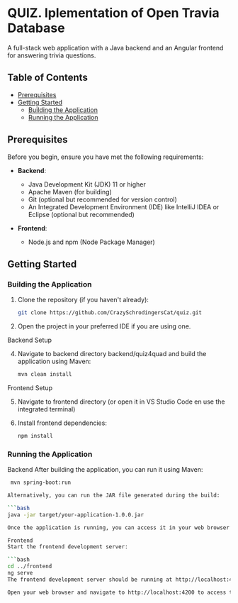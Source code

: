 # QUIZ. Iplementation of Open Travia Database

A full-stack web application with a Java backend and an Angular frontend for answering trivia questions.

## Table of Contents

- [Prerequisites](#prerequisites)
- [Getting Started](#getting-started)
  - [Building the Application](#building-the-application)
  - [Running the Application](#running-the-application)

## Prerequisites

Before you begin, ensure you have met the following requirements:
- **Backend**:
  - Java Development Kit (JDK) 11 or higher
  - Apache Maven (for building)
  - Git (optional but recommended for version control)
  - An Integrated Development Environment (IDE) like IntelliJ IDEA or Eclipse (optional but recommended)
 
- **Frontend**:
  - Node.js and npm (Node Package Manager)

## Getting Started

### Building the Application

1. Clone the repository (if you haven't already):

   ```bash
   git clone https://github.com/CrazySchrodingersCat/quiz.git
   
2. Open the project in your preferred IDE if you are using one.

Backend Setup

4. Navigate to backend directory backend/quiz4quad and build the application using Maven:

     ```bash
     mvn clean install

Frontend Setup

5. Navigate to frontend directory (or open it in VS Studio Code en use the integrated terminal)
3. Install frontend dependencies:

    ```bash
    npm install

    
### Running the Application

Backend
After building the application, you can run it using Maven:

   ```bash
    mvn spring-boot:run

Alternatively, you can run the JAR file generated during the build:

  ```bash
  java -jar target/your-application-1.0.0.jar

Once the application is running, you can access it in your web browser at http://localhost:8080.

Frontend
Start the frontend development server:

  ```bash
  cd ../frontend
  ng serve
The frontend development server should be running at http://localhost:4200.

Open your web browser and navigate to http://localhost:4200 to access the frontend.
